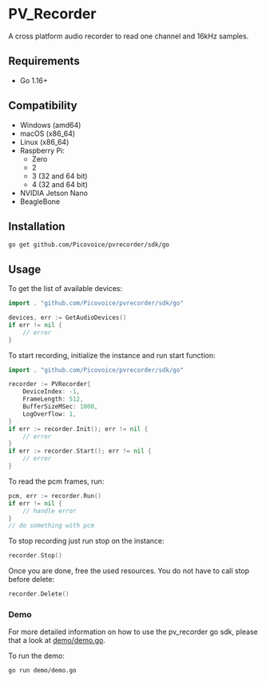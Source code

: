 # PV_Recorder

A cross platform audio recorder to read one channel and 16kHz samples.

## Requirements

- Go 1.16+

## Compatibility

- Windows (amd64)
- macOS (x86_64)
- Linux (x86_64)
- Raspberry Pi:
    - Zero
    - 2
    - 3 (32 and 64 bit)
    - 4 (32 and 64 bit)
- NVIDIA Jetson Nano
- BeagleBone

## Installation

```console
go get github.com/Picovoice/pvrecorder/sdk/go
```

## Usage

To get the list of available devices:

```go
import . "github.com/Picovoice/pvrecorder/sdk/go"

devices, err := GetAudioDevices()
if err != nil {
    // error
}
```

To start recording, initialize the instance and run start function:

```go
import . "github.com/Picovoice/pvrecorder/sdk/go"

recorder := PVRecorder{
    DeviceIndex: -1,
    FrameLength: 512,
    BufferSizeMSec: 1000,
    LogOverflow: 1,
}
if err := recorder.Init(); err != nil {
    // error
}
if err := recorder.Start(); err != nil {
    // error
}
```

To read the pcm frames, run:

```go
pcm, err := recorder.Run()
if err != nil {
    // handle error
}
// do something with pcm
```

To stop recording just run stop on the instance:

```go
recorder.Stop()
```

Once you are done, free the used resources. You do not have to call stop before delete:

```go
recorder.Delete()
```

### Demo

For more detailed information on how to use the pv_recorder go sdk, please that a look at [demo/demo.go](demo/demo.go). 

To run the demo:

```console
go run demo/demo.go
```